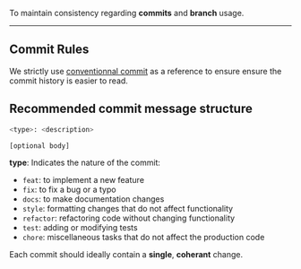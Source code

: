 To maintain consistency regarding __commits__ and __branch__ usage.

---
## Commit Rules

We strictly use [conventionnal commit](https://www.conventionalcommits.org/en/v1.0.0/#summary) as a reference to ensure ensure the commit history is easier to read.

## Recommended commit message structure

```sh
<type>: <description>

[optional body]
```
__type__: Indicates the nature of the commit:  
- `feat`:	to implement a new feature
- `fix`:	to fix a bug or a typo
- `docs`:	to make documentation changes
- `style`:	formatting changes that do not affect functionality
- `refactor`: refactoring code without changing functionality
- `test`: adding or modifying tests
- `chore`: miscellaneous tasks that do not affect the production code

Each commit should ideally contain a __single__, __coherant__ change.